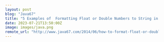 ```yaml
---
layout: post
blog: "Java67"
title: "5 Examples of  Formatting Float or Double Numbers to String in Java"
date: 2023-07-21T13:50:00Z
image: images/java.png
remote_url: "http://www.java67.com/2014/06/how-to-format-float-or-double-number-java-example.html"
---
```

